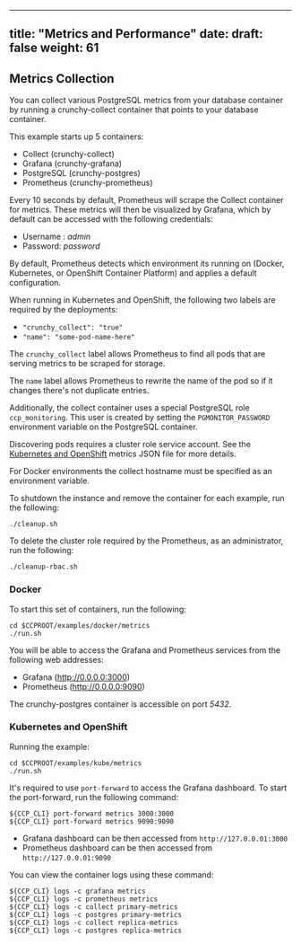 
---
title: "Metrics and Performance"
date:
draft: false
weight: 61
---

## Metrics Collection

You can collect various PostgreSQL metrics from your database
container by running a crunchy-collect container that points
to your database container.

This example starts up 5 containers:

 * Collect (crunchy-collect)
 * Grafana (crunchy-grafana)
 * PostgreSQL (crunchy-postgres)
 * Prometheus (crunchy-prometheus)

Every 10 seconds by default, Prometheus will scrape the Collect container
for metrics.  These metrics will then be visualized by Grafana, which by default can be accessed
with the following credentials:

* Username : *admin*
* Password: *password*

By default, Prometheus detects which environment its running on (Docker, Kubernetes, or OpenShift Container Platform)
and applies a default configuration.

When running in Kubernetes and OpenShift, the following two labels are required by
the deployments:

 * `"crunchy_collect": "true"`
 * `"name": "some-pod-name-here"`

The `crunchy_collect` label allows Prometheus to find all pods that are serving metrics
to be scraped for storage.

The `name` label allows Prometheus to rewrite the name of the pod so if it changes there's not
duplicate entries.

Additionally, the collect container uses a special PostgreSQL role `ccp_monitoring`.
This user is created by setting the `PGMONITOR_PASSWORD` environment variable on the
PostgreSQL container.

Discovering pods requires a cluster role service account.  See the
[Kubernetes and OpenShift](https://github.com/crunchydata/crunchy-containers/blob/master/examples/kube/metrics/metrics.json)
metrics JSON file for more details.

For Docker environments the collect hostname must be specified as an environment
variable.

To shutdown the instance and remove the container for each example, run the following:
```
./cleanup.sh
```

To delete the cluster role required by the Prometheus, as an administrator, run the following:

```
./cleanup-rbac.sh
```

### Docker

To start this set of containers, run the following:
```
cd $CCPROOT/examples/docker/metrics
./run.sh
```

You will be able to access the Grafana and Prometheus services from the following
web addresses:

 * Grafana (http://0.0.0.0:3000)
 * Prometheus (http://0.0.0.0:9090)

The crunchy-postgres container is accessible on port *5432*.

### Kubernetes and OpenShift

Running the example:
```
cd $CCPROOT/examples/kube/metrics
./run.sh
```

It's required to use `port-forward` to access the Grafana dashboard.  To start the
port-forward, run the following command:

```
${CCP_CLI} port-forward metrics 3000:3000
${CCP_CLI} port-forward metrics 9090:9090
```

 * Grafana dashboard can be then accessed from `http://127.0.0.01:3000`
 * Prometheus dashboard can be then accessed from `http://127.0.0.01:9090`

You can view the container logs using these command:
```
${CCP_CLI} logs -c grafana metrics
${CCP_CLI} logs -c prometheus metrics
${CCP_CLI} logs -c collect primary-metrics
${CCP_CLI} logs -c postgres primary-metrics
${CCP_CLI} logs -c collect replica-metrics
${CCP_CLI} logs -c postgres replica-metrics
```
